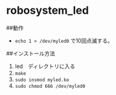 # robosystem_led
##動作
- `echo 1 > /dev/myled0` で10回点滅する。

##インストール方法
1. led　ディレクトリに入る
2. `make` 
3. `sudo insmod myled.ko`
4. `sudo chmod 666 /dev/myled0`
